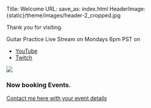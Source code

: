 Title: Welcome
URL:
save_as: index.html
HeaderImage:  {static}/theme/images/header-2_cropped.jpg 

Thank you for visiting.

Guitar Practice Live Stream on Mondays 6pm PST on 


<ul>
 <li> <a href= "https://youtu.be/c63cMXI6Pcc" target="_blank">YouTube</a></li>

  <li><a href="https://twitch.com/johnclarkemusic" target="_blank">Twitch</a></li>
  
 </ul>



<img class="figure-img img-fluid rounded img-thumbnail" src="{static}/static/images/johnclarkemusic_livestream_image.jpg">

### Now booking Events.  

[Contact me here with your event details](pages/contact.html)